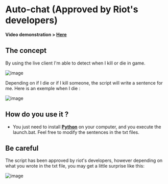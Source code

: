 # Auto-chat (Approved by Riot's developers)

**Video demonstration > [Here](https://youtu.be/5B9cNtabQNM)**

## The concept

By using the live client I'm able to detect when I kill or die in game.

![image](https://user-images.githubusercontent.com/26858750/187098626-f514492e-e675-459d-9a0b-5bc582e8bdd5.png)

Depending on if I die or if I kill someone, the script will write a sentence for me. Here is an exemple when I die :

![image](https://user-images.githubusercontent.com/26858750/187040026-dbe07060-dd25-42c5-a32a-92dd63dbdbde.png)

## How do you use it ?

* You just need to install **[Python](https://www.python.org/)** on your computer, and you execute the launch.bat.
Feel free to modify the sentences in the txt files.

## Be careful

The script has been approved by riot's developers, however depending on what you wrote in the txt file, you may get a little surprise like this:

![image](https://user-images.githubusercontent.com/26858750/187932075-408e67ed-aaee-48c3-87f9-61a778835166.png)

